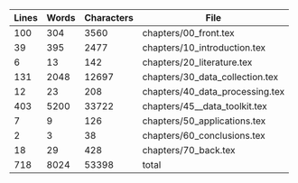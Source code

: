 Lines|Words|Characters|File
---|---|---|---
100|304|3560|chapters/00_front.tex
39|395|2477|chapters/10_introduction.tex
6|13|142|chapters/20_literature.tex
131|2048|12697|chapters/30_data_collection.tex
12|23|208|chapters/40_data_processing.tex
403|5200|33722|chapters/45__data_toolkit.tex
7|9|126|chapters/50_applications.tex
2|3|38|chapters/60_conclusions.tex
18|29|428|chapters/70_back.tex
718|8024|53398|total
